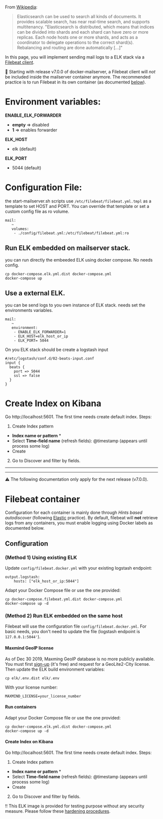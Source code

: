 From [Wikipedia](https://en.wikipedia.org/wiki/Elasticsearch):
>Elasticsearch can be used to search all kinds of documents. It provides scalable search, has near real-time search, and supports multitenancy. "Elasticsearch is distributed, which means that indices can be divided into shards and each shard can have zero or more replicas. Each node hosts one or more shards, and acts as a coordinator to delegate operations to the correct shard(s). Rebalancing and routing are done automatically [...]"

In this page, you will implement sending mail logs to a ELK stack via a [Filebeat client](https://www.elastic.co/beats/filebeat).

:construction: Starting with release v7.0.0 of docker-mailserver, a Filebeat client will _not_ be included inside the mailserver container anymore. The recommended practice is to run Filebeat in its own container (as documented [below](#filebeat-container)).

# Environment variables:
**ENABLE_ELK_FORWARDER**
* **empty** => disabled
* **1** => enables forwarder 

**ELK_HOST**
* elk (default)

**ELK_PORT** 
* 5044 (default)

# Configuration File:
the start-mailserver.sh scripts use `/etc/filebeat/filebeat.yml.tmpl` as a template to set HOST and PORT. 
You can override that template or set a custom config file as ro volume.

```
mail:
   ~ 
   volumes: 
    - ./config/filebeat.yml:/etc/filebeat/filebeat.yml:ro
```

## Run ELK embedded on mailserver stack.
you can run directly the embeeded ELK using docker compose. No needs config.
 
```
cp docker-compose.elk.yml.dist docker-compose.yml
docker-compose up
```

## Use a external ELK. 
you can be send logs to you own instance of ELK stack. 
needs set the environments variables.

```
mail:
   ~ 
   environment: 
    - ENABLE_ELK_FORWARDER=1
    - ELK_HOST=elk_host_or_ip
    - ELK_PORT= 5044
```
On you ELK stack should be create a logstash input 
```
#/etc/logstash/conf.d/02-beats-input.conf
input {
  beats {
    port => 5044
    ssl => false
  }
}
```

# Create Index on Kibana
Go http://localhost:5601. The first time needs create default index.
Steps: 

1. Create Index pattern

 - **Index  name or pattern** * 
 - Select **Time-field name** (refresh fields): @timestamp (appears until process some log)
 - Create

2. Go to Discover and filter by fields. 

---
---
:warning: The following documentation only apply for the next release (v7.0.0). 

# Filebeat container
Configuration for each container is mainly done through _Hints based autodiscover_ (following [Elastic](https://www.elastic.co/guide/en/beats/filebeat/current/configuration-autodiscover-hints.html) practice).
By default, filebeat will **not** retrieve logs from any containers, you must enable logging using Docker labels as documented below.

## Configuration
### (Method 1) Using existing ELK

Update `config/filebeat.docker.yml` with your existing logstash endpoint:
```
output.logstash:
    hosts: ["elk_host_or_ip:5044"]
```

Adapt your Docker Compose file or use the one provided:
```
cp docker-compose.filebeat.yml.dist docker-compose.yml
docker-compose up -d
```

### (Method 2) Run ELK embedded on the same host

Filebeat will use the configuration file `config/filebeat.docker.yml`. For basic needs, you don't need to update the file (logstash endpoint is `127.0.0.1:5044'`).

#### Maxmind GeoIP license

As of Dec 30 2019, Maxming GeoIP database is no more publicly available. You must first [sign-up](https://www.maxmind.com/en/geolite2/signup) (it's free) and request for a GeoLite2-City license.
Then update the ELK build environment variables:
```
cp elk/.env.dist elk/.env
```
With your license number:
```
MAXMIND_LICENSE=your_license_number
```

#### Run containers
Adapt your Docker Compose file or use the one provided:
```
cp docker-compose.elk.yml.dist docker-compose.yml
docker-compose up -d
```

#### Create Index on Kibana
Go http://localhost:5601. The first time needs create default index.
Steps: 

1. Create Index pattern

 - **Index  name or pattern** * 
 - Select **Time-field name** (refresh fields): @timestamp (appears until process some log)
 - Create

2. Go to Discover and filter by fields.

:bangbang: This ELK image is provided for testing purpose without any security measure. Please follow these [hardening procedures](https://elk-docker.readthedocs.io/#security-considerations).